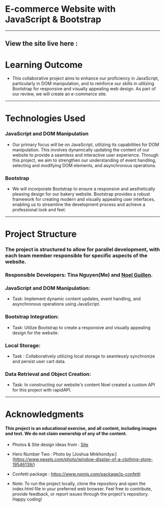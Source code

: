# E-commerce Website with JavaScript & Bootstrap
--- 
## View the site live here : 

# Learning Outcome 
* This collaborative project aims to enhance our proficiency in JavaScript, particularly in DOM manipulation, and to reinforce our skills in utilizing Bootstrap for responsive and visually appealing web design. As part of our review, we will create an e-commerce site. 
--- 
# Technologies Used
### JavaScript and DOM Manipulation
* Our primary focus will be on JavaScript, utilizing its capabilities for DOM manipulation. This involves dynamically updating the content of our website to provide a seamless and interactive user experience. Through this project, we aim to strengthen our understanding of event handling, selecting and modifying DOM elements, and asynchronous operations.

### Bootstrap
* We will incorporate Bootstrap to ensure a responsive and aesthetically pleasing design for our bakery website. Bootstrap provides a robust framework for creating modern and visually appealing user interfaces, enabling us to streamline the development process and achieve a professional look and feel.

--- 
# Project Structure
### The project is structured to allow for parallel development, with each team member responsible for specific aspects of the website. 
### Responsible Developers: Tina Nguyen(Me) and [Noel Guillen](https://github.com/1uckyswish).
### JavaScript and DOM Manipulation:
* Task: Implement dynamic content updates, event handling, and asynchronous operations using JavaScript.

### Bootstrap Integration:
* Task: Utilize Bootstrap to create a responsive and visually appealing design for the website.

### Local Storage:
* Task : Collaboratively utilizing local storage to seamlessly synchronize and persist user cart data. 


### Data Retrieval and Object Creation:
* Task: In constructing our website's content Noel created a custom API for this project with rapidAPI. 

---
# Acknowledgments
#### This project is an educational exercise, and all content, including images and text. We do not claim ownership of any of the content. 

* Photos & Site design ideas from : [Site](https://demo.templatesjungle.com/vaso/index.html)
* Hero Number Two : Photo by [Joshua Mnkhondya:] (https://www.pexels.com/photo/window-display-of-a-clothing-store-19546139/)
* Confetti package :  https://www.npmjs.com/package/js-confetti

* Note: To run the project locally, clone the repository and open the index.html file in your preferred web browser. Feel free to contribute, provide feedback, or report issues through the project's repository. Happy coding!

